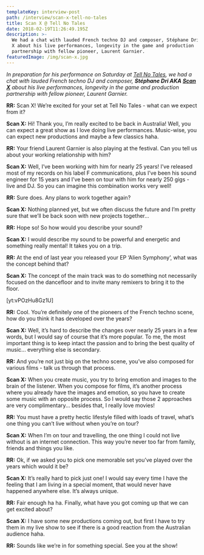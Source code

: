 ```yaml
---
templateKey: interview-post
path: /interview/scan-x-tell-no-tales
title: Scan X @ Tell No Tales
date: 2018-02-19T11:26:49.195Z
description: >-
  We had a chat with lauded French techno DJ and composer, Stéphane Dri AKA Scan
  X about his live performances, longevity in the game and production
  partnership with fellow pioneer, Laurent Garnier. 
featuredImage: /img/scan-x.jpg
---
```

_In preparation for his performance on Saturday at [Tell No Tales](https://www.facebook.com/tellnotalesau), we had a chat with lauded French techno DJ and composer, **Stéphane Dri AKA [Scan X](https://www.facebook.com/scanxmusic/)** about his live performances, longevity in the game and production partnership with fellow pioneer, Laurent Garnier._

**RR:** Scan X! We’re excited for your set at Tell No Tales - what can we expect from it?

**Scan X:** Hi! Thank you, I’m really excited to be back in Australia! Well, you can expect a great show as I love doing live performances. Music-wise, you can expect new productions and maybe a few classics haha.

**RR:** Your friend Laurent Garnier is also playing at the festival. Can you tell us about your working relationship with him?

**Scan X:** Well, I’ve been working with him for nearly 25 years! I’ve released most of my records on his label F communications, plus I’ve been his sound engineer for 15 years and I’ve been on tour with him for nearly 250 gigs - live and DJ. So you can imagine this combination works very well!

**RR:** Sure does. Any plans to work together again?

**Scan X:** Nothing planned yet, but we often discuss the future and I’m pretty sure that we’ll be back soon with new projects together...

**RR:** Hope so! So how would you describe your sound?

**Scan X:** I would describe my sound to be powerful and energetic and something really mental! It takes you on a trip.

**RR:** At the end of last year you released your EP ‘Alien Symphony’, what was the concept behind that?

**Scan X:** The concept of the main track was to do something not necessarily focused on the dancefloor and to invite many remixers to bring it to the floor.

\[yt:vPOzHu8Gz1U]

**RR:** Cool. You’re definitely one of the pioneers of the French techno scene, how do you think it has developed over the years?

**Scan X:** Well, it’s hard to describe the changes over nearly 25 years in a few words, but I would say of course that it’s more popular. To me, the most important thing is to keep intact the passion and to bring the best quality of music... everything else is secondary.

**RR:** And you’re not just big on the techno scene, you’ve also composed for various films - talk us through that process.

**Scan X:** When you create music, you try to bring emotion and images to the brain of the listener. When you compose for films, it’s another process where you already have the images and emotion, so you have to create some music with an opposite process. So I would say those 2 approaches are very complimentary... besides that, I really love movies!

**RR:** You must have a pretty hectic lifestyle filled with loads of travel, what’s one thing you can’t live without when you’re on tour?

**Scan X:** When I’m on tour and travelling, the one thing I could not live without is an internet connection. This way you’re never too far from family, friends and things you like.

**RR:** Ok, if we asked you to pick one memorable set you’ve played over the years which would it be?

**Scan X:** It’s really hard to pick just one! I would say every time I have the feeling that I am living in a special moment, that would never have happened anywhere else. It’s always unique.

**RR:** Fair enough ha ha. Finally, what have you got coming up that we can get excited about?

**Scan X:** I have some new productions coming out, but first I have to try them in my live show to see if there is a good reaction from the Australian audience haha.

**RR:** Sounds like we’re in for something special. See you at the show!
